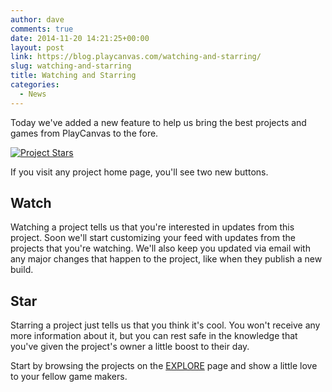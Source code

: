 ```yaml
---
author: dave
comments: true
date: 2014-11-20 14:21:25+00:00
layout: post
link: https://blog.playcanvas.com/watching-and-starring/
slug: watching-and-starring
title: Watching and Starring
categories:
  - News
---
```


Today we've added a new feature to help us bring the best projects and games from PlayCanvas to the fore.

[![Project Stars](/img/swooop-dashboard.jpg)](/img/swooop-dashboard.jpg)

If you visit any project home page, you'll see two new buttons.

## Watch

Watching a project tells us that you're interested in updates from this project. Soon we'll start customizing your feed with updates from the projects that you're watching. We'll also keep you updated via email with any major changes that happen to the project, like when they publish a new build.

## Star

Starring a project just tells us that you think it's cool. You won't receive any more information about it, but you can rest safe in the knowledge that you've given the project's owner a little boost to their day.

Start by browsing the projects on the [EXPLORE](https://playcanvas.com/explore/featured) page and show a little love to your fellow game makers.
